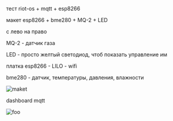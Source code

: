 тест riot-os + mqtt + esp8266

макет esp8266 + bme280 + MQ-2 + LED

с лево на право

  MQ-2 - датчик газа
  
  LED  - просто желтый светодиод, чтоб показать управление им
  
  платка esp8266 - LILO - wifi
  
  bme280 - датчик, температуры, давления, влажности
  
  
<p><img src="https://github.com/nvv13/test/blob/main/test-mqtt/%D0%B8%D0%B7%D0%BE%D0%B1%D1%80%D0%B0%D0%B6%D0%B5%D0%BD%D0%B8%D0%B5_viber_2021-02-07_12-11-30.jpg" alt="maket" title="макет" /></p>

dashboard mqtt
<p><img src="https://github.com/nvv13/test/blob/main/test-mqtt/%D0%B8%D0%B7%D0%BE%D0%B1%D1%80%D0%B0%D0%B6%D0%B5%D0%BD%D0%B8%D0%B5_viber_2021-02-07_12-11-13.jpg" alt="foo" title="title" /></p>
